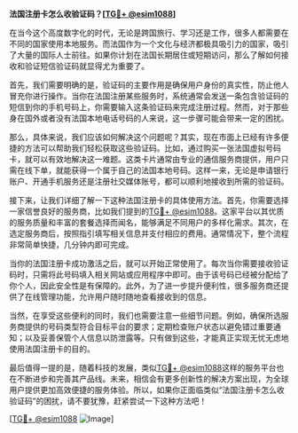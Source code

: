 **法国注册卡怎么收验证码？[[TG💪+ @esim1088](https://t.me/s/esim1088)]**

在当今这个高度数字化的时代，无论是跨国旅行、学习还是工作，很多人都需要在不同的国家使用本地服务。而法国作为一个文化与经济都极具吸引力的国家，吸引了大量的国际人士前往。如果你计划在法国长期居住或短期访问，那么了解如何接收和验证短信验证码就显得尤为重要了。

首先，我们需要明确的是，验证码的主要作用是确保用户身份的真实性，防止他人冒充你进行操作。当你在法国注册某些服务时，系统通常会发送一条包含验证码的短信到你的手机号码上，你需要输入这条验证码来完成注册过程。然而，对于那些身在国外或者没有法国本地电话号码的人来说，这一步骤可能会带来一定的困扰。

那么，具体来说，我们应该如何解决这个问题呢？其实，现在市面上已经有许多便捷的方法可以帮助我们轻松获取这些验证码。比如，通过购买一张法国虚拟号码卡，就可以有效地解决这一难题。这类卡片通常由专业的通信服务商提供，用户只需在线下单，就能获得一个属于自己的法国本地号码。这样一来，无论是申请银行账户、开通手机服务还是注册社交媒体账号，都可以顺利地接收到所需的验证码。

接下来，让我们详细了解一下这种法国注册卡的具体使用方法。首先，你需要选择一家信誉良好的服务商，比如我们提到的[TG💪+ @esim1088](https://t.me/s/esim1088)。这家平台以其优质的服务质量和丰富的套餐选择而闻名，能够满足不同用户的多样化需求。其次，在选定服务商后，按照指引填写相关信息并支付相应的费用。通常情况下，整个流程非常简单快捷，几分钟内即可完成。

当你的法国注册卡成功激活之后，就可以开始正常使用了。每次当你需要接收验证码时，只需将此号码填入相关网站或应用程序中即可。由于该号码已经被分配给了你个人，因此安全性是有保障的。此外，为了进一步提升便利性，很多服务商还提供了在线管理功能，允许用户随时随地查看接收到的信息。

当然，在享受这些便利的同时，我们也需要注意一些细节问题。例如，确保所选服务商提供的号码类型符合目标平台的要求；定期检查账户状态以避免错过重要通知；以及妥善保管个人信息以防泄露等。只有做到这些，才能真正实现无忧无虑地使用法国注册卡的目的。

最后值得一提的是，随着科技的发展，类似[TG💪+ @esim1088](https://t.me/s/esim1088)这样的服务平台也在不断进步和完善其产品线。未来，相信会有更多创新性的解决方案出现，为全球用户提供更加高效便捷的服务体验。所以，如果你正面临类似“法国注册卡怎么收验证码”的困扰，请不要犹豫，赶紧尝试一下这种方法吧！

[[TG💪+ @esim1088](https://t.me/s/esim1088) ![Image](https://i.postimg.cc/4NQfJmqS/Snipaste-2025-05-13-00-14-12.png)]